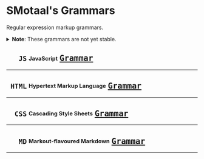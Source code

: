 # SMotaal's Grammars

Regular expression markup grammars.

<details><summary><b>Note</b>: These grammars are not yet stable.</summary><blockquote>

These grammars are constantly being revised to meet experimental requirements of [`@smotaal/tokenizer`](https://github.com/smotaal/markup/tree/master/packages/@smotaal/tokenizer/). They do not conform to any particular specifications at the moment.

</blockquote></details>

<!-- prettier-ignore-start -->
## `   JS` <sub><sup>JavaScript</sup></sub> <span float=right>[<kbd>Grammar</kbd>](https://github.com/smotaal/markup/tree/master/packages/@smotaal/grammars/javascript/javascript-grammar.js)</span>
<!-- prettier-ignore-end -->

---

<!-- prettier-ignore-start -->
## ` HTML` <sub><sup>Hypertext Markup Language</sup></sub> <span float=right>[<kbd>Grammar</kbd>](https://github.com/smotaal/markup/tree/master/packages/@smotaal/grammars/html/html-grammar.js)</span>
<!-- prettier-ignore-end -->

---

<!-- prettier-ignore-start -->
## `  CSS` <sub><sup>Cascading Style Sheets</sup></sub> <span float=right>[<kbd>Grammar</kbd>](https://github.com/smotaal/markup/tree/master/packages/@smotaal/grammars/css/css-grammar.js)</span>
<!-- prettier-ignore-end -->

---

<!-- prettier-ignore-start -->
## `   MD` <sub><sup>Markout-flavoured Markdown</sup></sub> <span float=right>[<kbd>Grammar</kbd>](https://github.com/smotaal/markup/tree/master/packages/@smotaal/grammars/markdown/markdown-grammar.js)</span>
<!-- prettier-ignore-end -->

---

